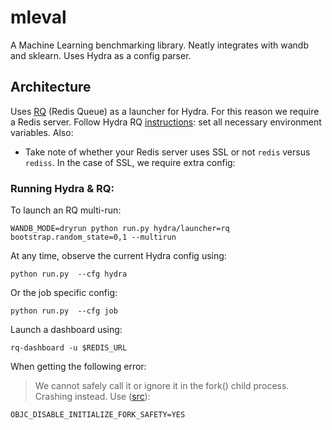 # mleval
A Machine Learning benchmarking library. Neatly integrates with wandb and sklearn. Uses Hydra as a config parser.



## Architecture
Uses [RQ](https://python-rq.org/) (Redis Queue) as a launcher for Hydra. For this reason we require a Redis server. Follow Hydra RQ [instructions](https://hydra.cc/docs/next/plugins/rq_launcher/): set all necessary environment variables. Also:

- Take note of whether your Redis server uses SSL or not `redis` versus `rediss`. In the case of SSL, we require extra config:

### Running Hydra & RQ:
To launch an RQ multi-run:
```shell
WANDB_MODE=dryrun python run.py hydra/launcher=rq bootstrap.random_state=0,1 --multirun
```

At any time, observe the current Hydra config using:
```shell
python run.py  --cfg hydra
```

Or the job specific config:
```shell
python run.py  --cfg job
```

Launch a dashboard using:
```shell
rq-dashboard -u $REDIS_URL
```

When getting the following error:
> We cannot safely call it or ignore it in the fork() child process. Crashing instead.
Use ([src](https://stackoverflow.com/questions/50168647/multiprocessing-causes-python-to-crash-and-gives-an-error-may-have-been-in-progr)):

```shell
OBJC_DISABLE_INITIALIZE_FORK_SAFETY=YES
```